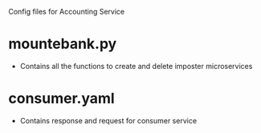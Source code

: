 Config files for Accounting Service

# mountebank.py 

- Contains all the functions to create and delete imposter microservices


# consumer.yaml

- Contains response and request for consumer service

 